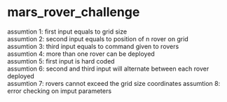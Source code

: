 # mars_rover_challenge
assumtion 1: first input equals to grid size  
assumtion 2: second input equals to position of n rover on grid  
assumtion 3: third input equals to command given to rovers  
assumtion 4: more than one rover can be deployed  
assumtion 5: first input is hard coded  
assumtion 6: second and third input will alternate between each rover deployed  
assumtion 7: rovers cannot exceed the grid size coordinates 
assumtion 8: error checking on imput parameters


